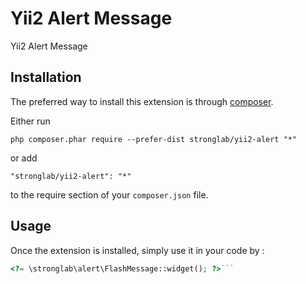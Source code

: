 Yii2 Alert Message
==================
Yii2 Alert Message

Installation
------------

The preferred way to install this extension is through [composer](http://getcomposer.org/download/).

Either run

```
php composer.phar require --prefer-dist stronglab/yii2-alert "*"
```

or add

```
"stronglab/yii2-alert": "*"
```

to the require section of your `composer.json` file.


Usage
-----

Once the extension is installed, simply use it in your code by  :

```php
<?= \stronglab\alert\FlashMessage::widget(); ?>```